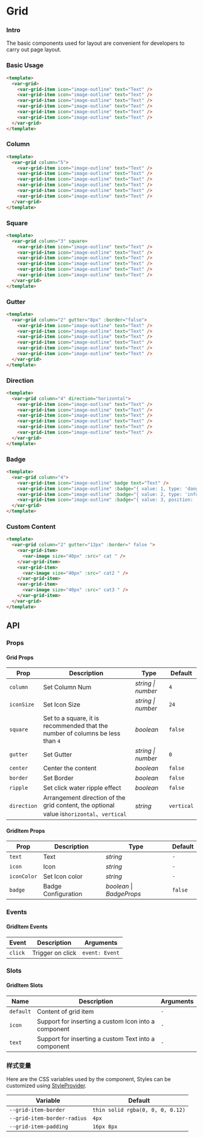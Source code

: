 # Grid

### Intro

The basic components used for layout are convenient for developers to carry out page layout.

### Basic Usage

```html
<template>
  <var-grid>
    <var-grid-item icon="image-outline" text="Text" />
    <var-grid-item icon="image-outline" text="Text" />
    <var-grid-item icon="image-outline" text="Text" />
    <var-grid-item icon="image-outline" text="Text" />
    <var-grid-item icon="image-outline" text="Text" />
    <var-grid-item icon="image-outline" text="Text" />
  </var-grid>
</template>

```

### Column

```html
<template>
  <var-grid column="5">
    <var-grid-item icon="image-outline" text="Text" />
    <var-grid-item icon="image-outline" text="Text" />
    <var-grid-item icon="image-outline" text="Text" />
    <var-grid-item icon="image-outline" text="Text" />
    <var-grid-item icon="image-outline" text="Text" />
    <var-grid-item icon="image-outline" text="Text" />
  </var-grid>
</template>
```

### Square

```html
<template>
  <var-grid column="3" square>
    <var-grid-item icon="image-outline" text="Text" />
    <var-grid-item icon="image-outline" text="Text" />
    <var-grid-item icon="image-outline" text="Text" />
    <var-grid-item icon="image-outline" text="Text" />
    <var-grid-item icon="image-outline" text="Text" />
    <var-grid-item icon="image-outline" text="Text" />
  </var-grid>
</template>
```

### Gutter

```html
<template>
  <var-grid column="2" gutter="8px" :border="false">
    <var-grid-item icon="image-outline" text="Text" />
    <var-grid-item icon="image-outline" text="Text" />
    <var-grid-item icon="image-outline" text="Text" />
    <var-grid-item icon="image-outline" text="Text" />
    <var-grid-item icon="image-outline" text="Text" />
    <var-grid-item icon="image-outline" text="Text" />
  </var-grid>
</template>

```

### Direction

```html
<template>
  <var-grid column="4" direction="horizontal">
    <var-grid-item icon="image-outline" text="Text" />
    <var-grid-item icon="image-outline" text="Text" />
    <var-grid-item icon="image-outline" text="Text" />
    <var-grid-item icon="image-outline" text="Text" />
    <var-grid-item icon="image-outline" text="Text" />
    <var-grid-item icon="image-outline" text="Text" />
  </var-grid>
</template>

```

### Badge

```html
<template>
  <var-grid column="4">
    <var-grid-item icon="image-outline" badge text="Text" />
    <var-grid-item icon="image-outline" :badge="{ value: 1, type: 'danger' }" text="Text" />
    <var-grid-item icon="image-outline" :badge="{ value: 2, type: 'info' }" text="Text" />
    <var-grid-item icon="image-outline" :badge="{ value: 3, position: 'right-bottom', type: 'danger' }" text="Text" />
  </var-grid>
</template>
```

### Custom Content

```html
<template>
  <var-grid column="2" gutter="12px" :border=" false ">
    <var-grid-item>
      <var-image size="40px" :src=" cat " />
    </var-grid-item>
    <var-grid-item>
      <var-image size="40px" :src=" cat2 " />
    </var-grid-item>
    <var-grid-item>
      <var-image size="40px" :src=" cat3 " />
    </var-grid-item>
  </var-grid>
</template>
```


## API

### Props

#### Grid Props

| Prop | Description | Type             | Default       |
| ------- | --- |----------------|-----------|
| `column`    | Set Column Num  | _string \| number_ | `4` |
| `iconSize`  | Set Icon Size | _string \| number_ | `24` |
| `square`    | Set to a square, it is recommended that the number of columns be less than `4` | _boolean_ | `false` |
| `gutter`    | Set Gutter | _string \| number_ | `0` |
| `center`    | Center the content | _boolean_ | `false` |
| `border`    | Set Border | _boolean_ | `false` |
| `ripple`    | Set click water ripple effect | _boolean_ | `false` |
| `direction` | Arrangement direction of the grid content, the optional value is`horizontal`、`vertical` | _string_ | `vertical` |

#### GridItem Props

| Prop | Description | Type             | Default       |
| ------- | --- |----------------|-----------|
| `text`  | Text | _string_ | `-` |
| `icon`  | Icon | _string_ | `-` |
| `iconColor`  | Set Icon color | _string_ | `-` |
| `badge`  | Badge Configuration | _boolean_ \| _BadgeProps_ | `false` |



### Events
#### GridItem Events

| Event | Description | Arguments |
| --- | --- | --- |
| `click` | Trigger on click | `event: Event` |

### Slots

#### GridItem Slots
| Name | Description | Arguments |
| --- | --- | --- |
| `default` | Content of grid item | `-` |
| `icon` | Support for inserting a custom Icon into a component | `-` |
| `text` | Support for inserting a custom Text into a component | `-` |

### 样式变量

Here are the CSS variables used by the component, Styles can be customized using [StyleProvider](#/en-US/style-provider).

| Variable                                           | Default   |
|-----------------------------------------------| -------- |
| `--grid-item-border` | `thin solid rgba(0, 0, 0, 0.12)`  |
| `--grid-item-border-radius` | `4px`  |
| `--grid-item-padding` | `16px 8px`  |
